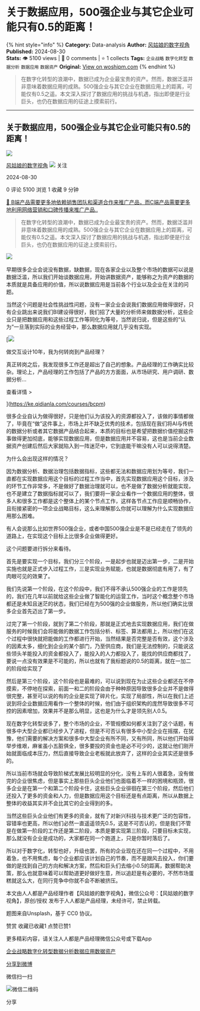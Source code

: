 # 关于数据应用，500强企业与其它企业可能只有0.5的距离！
{% hint style="info" %}
**Category:** Data-analysis
**Author:** [风姑娘的数字视角](https://www.woshipm.com/u/1573728)
**Published:** 2024-08-30  
**Stats:** 👁️ 5100 views | 💬 0 comments | ⭐ 1 collects
**Tags:** `企业战略` `数字化转型` `数据分析` `数据应用` `数据资产`
**Original:** [View on woshipm.com](https://www.woshipm.com/data-analysis/6106918.html)
{% endhint %}
> 在数字化转型的浪潮中，数据已成为企业最宝贵的资产。然而，数据泛滥并非意味着数据应用的成熟。500强企业与其它企业在数据应用上的距离，可能仅有0.5之遥。本文深入探讨了数据应用的挑战与机遇，指出即便是行业巨头，也仍在数据应用的征途上摸索前行。

---

## 关于数据应用，500强企业与其它企业可能只有0.5的距离！

[![](https://static.woshipm.com/view/woshipm_api_def_20240323203228_8010.jpg?imageView2/1/w/72/h/72/q/100)](https://www.woshipm.com/u/1573728)

[风姑娘的数字视角](https://www.woshipm.com/u/1573728) ![](https://static.woshipm.com/tag/1101_1@2x.png) 关注

2024-08-30

0 评论 5100 浏览 1 收藏 9 分钟

[🔗 B端产品需要更多地依赖销售团队和渠道合作来推广产品，而C端产品需要更多地利用网络营销和口碑传播来推广产品..](https://ke.qidianla.com/courses/bcpm)

> 在数字化转型的浪潮中，数据已成为企业最宝贵的资产。然而，数据泛滥并非意味着数据应用的成熟。500强企业与其它企业在数据应用上的距离，可能仅有0.5之遥。本文深入探讨了数据应用的挑战与机遇，指出即便是行业巨头，也仍在数据应用的征途上摸索前行。

‍‍![](https://image.woshipm.com/2024/07/26/1e4d4bc4-4b1b-11ef-a43d-00163e142b65.png)

早期很多企业会说没有数据，缺数据，现在各家企业以及整个市场的数据可以说是数据泛滥，所以我们开始谈数据应用，开始讲数据资产，能够称之为资产的数据的本质就是具备应用的价值，所以说数据应用是当前各个行业以及企业在关注的问题。

当然这个问题是社会性挑战性问题，没有一家企业会说我们数据应用做得很好，只有企业跳出来说我们BI建设得很好，我们招了大量的分析师来做数据分析，这些企业只是把数据应用和这些过程工作等同化为等号，当然说归说，但是这些的“认为”一旦落到实际的业务经营中，那么数据应用就几乎没有实现。

[![](https://image.woshipm.com/2023/08/02/769bf6f4-30e6-11ee-b3cb-00163e0b5ff3.png)

做交互设计10年，我为何转岗到产品经理？

真正转岗之后，我发现很多工作还是超出了自己的想象。产品经理的工作确实比较杂。理论上，产品经理的工作包括了产品的方方面面，从市场研究、用户调研、数据分析...

查看详情 >

](https://ke.qidianla.com/courses/bcpm)

很多企业自认为做得很好，只是他们认为该投入的资源都投入了，该做的事情都做了，毕竟在“做”这件事上，市场上并不缺乏优秀的技术，包括现在我们将AI与传统的数据分析或者其它数据产品结合起来，本质的目标也是希望把数据价值挖掘这件事做得更加彻底，能够实现数据应用，但是数据应用并不容易，这也是当前企业数据资产创建后然后大家就陷入到一阵迷茫中，它到底能干嘛没有人可以说得清楚。

为什么会出现这样的情况？

因为数据分析、数据治理包括数据指标，这些都无法和数据应用划为等号，我们一直都在实现数据应用这个目标的过程工作当中，首先实现数据应用这个目标，涉及的环节工作非常多，不是做好了数据治理就可以，也不是做了数据分析就能实现，也不是建立了数据指标就可以了，我们要将一家企业看作一个数据应用的整体，很多人和很多工作都是这个整体上的某个节点工作，这样各节点工作应是顺畅协作，且衔接紧密的一项企业战略目标，这么来理解那么你就可以理解为什么实现数据应用那么困难。

有人会说那么比如世界500强企业，或者中国500强企业是不是已经走在了领先的道路上，在实现这个目标上比很多企业做得更好。

这个问题要进行拆分来看待。

首先是要实现一个目标，我们分三个阶段，一是起步也就是迈出第一步，二是开始实施也就是正式步入过程工作，三是实现业务赋能，也就是数据彻底有用了，有了肉眼可见的效果了。

我们先说第一个阶段，在这个阶段中，我们不得不承认500强企业的工作是领先的，我们在几年以前就给这些企业做了智能化的运营工作，当时这个概念整个市场都还是未知且迷茫的状态，我们已经在为500强的企业做服务，所以他们确实比很多企业首先迈出了第一步。

过完了第一个阶段，就到了第二个阶段，那就是正式地去实现数据应用，我们在做服务的时候我们会将能做的数据工作包括分析、标签、算法都用上，所以他们在这个过程中很快就把能做的工作都进行开始，当然结果是否完整是否有效，这个涉及的因素太多，细化到企业的某个部门，乃至供应商，我们是无法控制的，只能说这些领头羊能投入的资金都投入了，能投入的人力都投入了，能找的供应商都找了，要说一点没有效果是不可能的，所以也就有了我标题说的0.5的距离，就在一加二的阶段给实现了

然后是第三个阶段，这个阶段也是最难的，可以说到现在为止这些企业都还在不停摸索，不停地在探索，前面一和二的阶段会由于种种原因导致很多企业并不是做得很完整，甚至可以说的有的企业是实现了碎片化，实现了局部性，所以在我们上述说到将企业数据应用看作一个整体的时候，他们由于组织架构的庞然导致很多不可控的因素增加，效果并不是那么明显，这也是为什么才是领先别人0.5。

现在数字化转型说多了，整个市场的企业，不管规模如何都关注到了这个话题，有很多中大型企业都已经步入了进程，但是不可否认有很多中小型企业在摇摆，在犹豫，他们需要的解决方案和很多中大型企业有所不同，又有所同，所以他们开始得举步维艰，麻雀虽小五脏俱全，很多要投的资金也是必不可少的，这就让他们刚开始就面临成本压力，然后直接导致企业老板就此放弃了，这样的企业其实还是很多的。

所以当前市场就会导致阶梯式发展比较明显的分化，没有上车的人很着急，没有做完的企业很焦虑，但是事实上那些巨头企业他们也面临着不一样的困境和瓶颈，很多企业是在第一个和第二个阶段卡住，这些巨头企业徘徊在第三个阶段，然后他们还投入了更多的资金和人力，但是数据应用这个目标还是有点距离，所以从数据上整体的收益其实并不会比其它的企业得到的多。

当然这些巨头企业他们有更多的资金，就有了对新兴科技与技术更广泛的包容性，容错率也更高，所以他们必然一直遥遥领先0.5，这是不可否认的，但是我们不管是在做第一阶段的工作还是第二阶段，本质是要实现第三阶段，只要目标未实现，那么就没有企业是成功的，大家都在同一个跑道上，只是你暂时落后了。

所以对于数字化，转型也好，升级也罢，所有的企业现在还在同一个过程中，不用着急，也不用焦虑，每个企业都应该计划自己的节奏，而不是跟风去投入，你们要做的是找到自己的方向和解决方案，然后和巨头们去缩小0.5的距离，数据帮助决策，那么也就意味着可以帮助道更好做好生意，所以追赶是有必要的，不然市场蛋糕就这么大，在同行竞争中你就不会不断被挤压。

本文由人人都是产品经理作者【风姑娘的数字视角】，微信公众号：【风姑娘的数字视角】，原创/授权 发布于人人都是产品经理，未经许可，禁止转载。

题图来自Unsplash，基于 CC0 协议。

赞赏 收藏已收藏1 点赞已赞1

更多精彩内容，请关注人人都是产品经理微信公众号或下载App

[企业战略](https://www.woshipm.com/tag/%e4%bc%81%e4%b8%9a%e6%88%98%e7%95%a5)[数字化转型](https://www.woshipm.com/tag/%e6%95%b0%e5%ad%97%e5%8c%96%e8%bd%ac%e5%9e%8b)[数据分析](https://www.woshipm.com/tag/%e6%95%b0%e6%8d%ae%e5%88%86%e6%9e%90)[数据应用](https://www.woshipm.com/tag/%e6%95%b0%e6%8d%ae%e5%ba%94%e7%94%a8)[数据资产](https://www.woshipm.com/tag/%e6%95%b0%e6%8d%ae%e8%b5%84%e4%ba%a7)

[分享到微博](https://service.weibo.com/share/share.php?appkey=2775287854&title=关于数据应用，500强企业与其它企业可能只有0.5的距离！&url=https://www.woshipm.com/data-analysis/6106918.html&pic=https://image.woshipm.com/2024/07/26/1e4d4bc4-4b1b-11ef-a43d-00163e142b65.png)

微信扫一扫

![微信二维码](https://api.pwmqr.com/qrcode/create/?url=https://www.woshipm.com/data-analysis/6106918.html)

分享